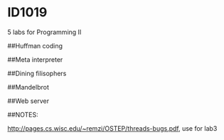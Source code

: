 # ID1019
5 labs for Programming II

##Huffman coding

##Meta interpreter

##Dining filisophers

##Mandelbrot

##Web server



##NOTES:

http://pages.cs.wisc.edu/~remzi/OSTEP/threads-bugs.pdf, use for lab3
